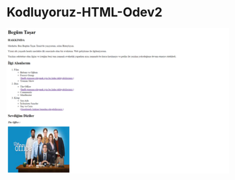 # Kodluyoruz-HTML-Odev2

<img src="https://github.com/beblgum/KODLUYORUZ--FRONT-END/blob/main/Site%20Görünümü.png" alt="screenshot">
